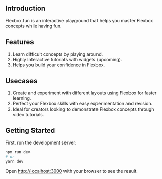 ## Introduction
Flexbox.fun is an interactive playground that helps you master Flexbox concepts while having fun. 

## Features
1. Learn difficult concepts by playing around.
2. Highly Interactive tutorials with widgets (upcoming).
3. Helps you build your confidence in Flexbox. 

## Usecases
1. Create and experiment with different layouts using Flexbox for faster learning.
2. Perfect your Flexbox skills with easy experimentation and revision.
3. Ideal for creators looking to demonstrate Flexbox concepts through video tutorials.

## Getting Started

First, run the development server:

```bash
npm run dev
# or
yarn dev
```

Open [http://localhost:3000](http://localhost:3000) with your browser to see the result.

